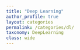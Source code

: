 ```yaml
---
title: "Deep Learning"
author_profile: true
layout: categories
permalink: /categories/dl/
taxonomy: DeepLearning
class: wide
---
```

